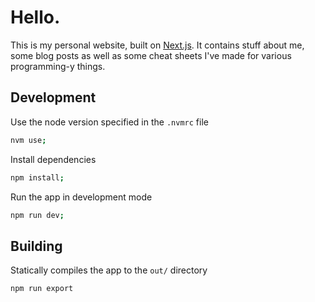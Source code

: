 # Hello.

This is my personal website, built on [Next.js](https://nextjs.org/). It contains stuff about me, some blog posts as well as some cheat sheets I've made for various programming-y things.

## Development

Use the node version specified in the `.nvmrc` file

```bash
nvm use;
```

Install dependencies

```bash
npm install;
```

Run the app in development mode

```bash
npm run dev;
```

## Building

Statically compiles the app to the `out/` directory

```bash
npm run export
```


